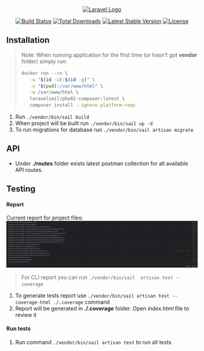 <p align="center"><a href="https://laravel.com" target="_blank"><img src="https://raw.githubusercontent.com/laravel/art/master/logo-lockup/5%20SVG/2%20CMYK/1%20Full%20Color/laravel-logolockup-cmyk-red.svg" width="400" alt="Laravel Logo"></a></p>

<p align="center">
<a href="https://github.com/laravel/framework/actions"><img src="https://github.com/laravel/framework/workflows/tests/badge.svg" alt="Build Status"></a>
<a href="https://packagist.org/packages/laravel/framework"><img src="https://img.shields.io/packagist/dt/laravel/framework" alt="Total Downloads"></a>
<a href="https://packagist.org/packages/laravel/framework"><img src="https://img.shields.io/packagist/v/laravel/framework" alt="Latest Stable Version"></a>
<a href="https://packagist.org/packages/laravel/framework"><img src="https://img.shields.io/packagist/l/laravel/framework" alt="License"></a>
</p>

## Installation

> Note: When running application for the first time (or hasn't got **vendor** folder) simply run:
> ```bash
> docker run --rm \
>    -u "$(id -u):$(id -g)" \
>    -v "$(pwd):/var/www/html" \
>    -w /var/www/html \
>    laravelsail/php82-composer:latest \
>    composer install --ignore-platform-reqs
> ```

1. Run `./vendor/bin/sail build`
1. When project will be built run `./vendor/bin/sail up -d`
1. To run migrations for database run `./vendor/bin/sail artisan migrate`

## API

* Under **./routes** folder exists latest postman collection for all available API routes.

## Testing

#### Report

Current report for project files:
![docs/coverage_report.png](docs/coverage_report.png)

> For CLI report you can run `./vendor/bin/sail  artisan test --coverage`

1. To generate tests report use `./vendor/bin/sail artisan test --coverage-html ./.coverage` command
1. Report will be generated in **./.coverage** folder. Open *index.html* file to review it

#### Run tests
1. Run command `./vendor/bin/sail artisan test` to run all tests
